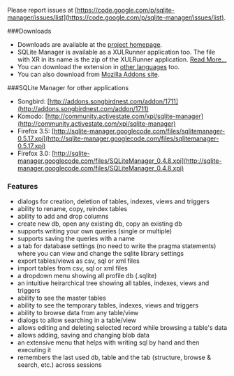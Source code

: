 Please report issues at [https://code.google.com/p/sqlite-manager/issues/list](https://code.google.com/p/sqlite-manager/issues/list).

###Downloads

- Downloads are available at the [project homepage](https://code.google.com/p/sqlite-manager/).
- SQLite Manager is available as a XULRunner application too. The file with XR in its name is the zip of the XULRunner application. [Read More...](https://code.google.com/p/sqlite-manager/wiki/XulrunnerApplication)
- You can download the extension in [other languages](https://code.google.com/p/sqlite-manager/wiki/OtherLanguages) too.
- You can also download from [Mozilla Addons site](https://addons.mozilla.org/addon/sqlite-manager).

###SQLite Manager for other applications

- Songbird: [http://addons.songbirdnest.com/addon/1711](http://addons.songbirdnest.com/addon/1711)
- Komodo: [http://community.activestate.com/xpi/sqlite-manager](http://community.activestate.com/xpi/sqlite-manager)
- Firefox 3.5: [http://sqlite-manager.googlecode.com/files/sqlitemanager-0.5.17.xpi](http://sqlite-manager.googlecode.com/files/sqlitemanager-0.5.17.xpi)
- Firefox 3.0: [http://sqlite-manager.googlecode.com/files/SQLiteManager_0.4.8.xpi](http://sqlite-manager.googlecode.com/files/SQLiteManager_0.4.8.xpi)

### Features

- dialogs for creation, deletion of tables, indexes, views and triggers
- ability to rename, copy, reindex tables
- ability to add and drop columns
- create new db, open any existing db, copy an existing db
- supports writing your own queries (single or multiple)
- supports saving the queries with a name
- a tab for database settings (no need to write the pragma statements) where you can view and change the sqlite library settings
- export tables/views as csv, sql or xml files
- import tables from csv, sql or xml files
- a dropdown menu showing all profile db (.sqlite)
- an intuitive heirarchical tree showing all tables, indexes, views and triggers
- ability to see the master tables
- ability to see the temporary tables, indexes, views and triggers
- ability to browse data from any table/view
- dialogs to allow searching in a table/view
- allows editing and deleting selected record while browsing a table's data
- allows adding, saving and changing blob data
- an extensive menu that helps with writing sql by hand and then executing it
- remembers the last used db, table and the tab (structure, browse & search, etc.) across sessions
